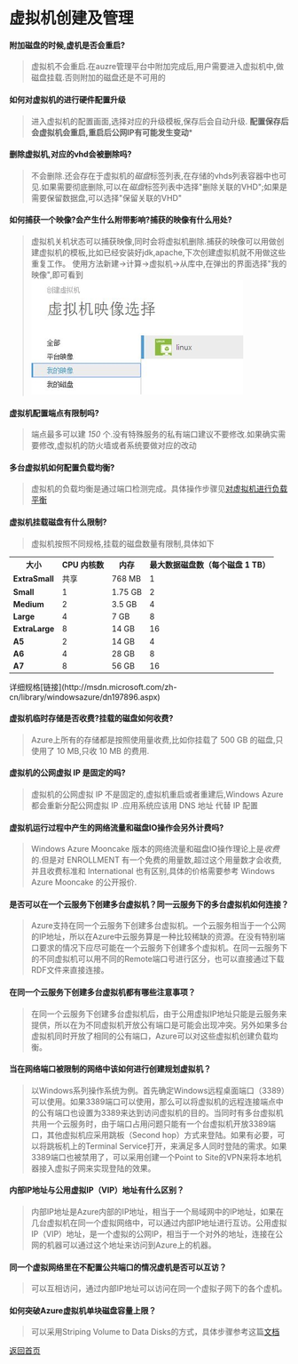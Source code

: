 # 虚拟机创建及管理

#### 附加磁盘的时候,虚机是否会重启?
>虚拟机不会重启.在auzre管理平台中附加完成后,用户需要进入虚拟机中,做磁盘挂载.否则附加的磁盘还是不可用的

#### 如何对虚拟机的进行硬件配置升级
>进入虚拟机的配置画面,选择对应的升级模板,保存后会自动升级.
**配置保存后会虚拟机会重启,重启后公网IP有可能发生变动***

#### 删除虚拟机,对应的vhd会被删除吗?
>不会删除.还会存在于虚拟机的*磁盘*标签列表,在存储的vhds列表容器中也可见.如果需要彻底删除,可以在*磁盘*标签列表中选择"删除关联的VHD";如果是需要保留数据盘,可以选择"保留关联的VHD"

#### 如何捕获一个映像?会产生什么附带影响?捕获的映像有什么用处?
>虚拟机关机状态可以捕获映像,同时会将虚拟机删除.捕获的映像可以用做创建虚拟机的模板,比如已经安装好jdk,apache,下次创建虚拟机就不用做这些重复工作。
使用方法新建->计算->虚拟机->从库中,在弹出的界面选择"我的映像",即可看到
![](/images/vm-1.01.jpg)

#### 虚拟机配置端点有限制吗?
>端点最多可以建 *150* 个.没有特殊服务的私有端口建议不要修改.如果确实需要修改,虚拟机的防火墙或者系统要做对应的改动

#### 多台虚拟机如何配置负载均衡?
>虚拟机的负载均衡是通过端口检测完成。具体操作步骤见[对虚拟机进行负载平衡](http://windowsazure.cn/zh-cn/manage/linux/common-tasks/how-to-load-balance-virtual-machines/)

#### 虚拟机挂载磁盘有什么限制?
>虚拟机按照不同规格,挂载的磁盘数量有限制,具体如下
<table>
 <tbody><tr>
 <th>大小</th><th>CPU 内核数</th><th>内存</th><th>最大数据磁盘数（每个磁盘 1 TB）</th></tr>
 <tr><td><strong>ExtraSmall</strong></td><td>共享</td><td>768 MB</td><td>1</td></tr>
 <tr><td><strong>Small</strong></td><td>1</td><td>1.75 GB</td><td>2</td></tr>
 <tr><td><strong>Medium</strong></td><td>2</td><td>3.5 GB</td><td>4</td></tr>
 <tr><td><strong>Large</strong></td><td>4</td><td>7 GB</td><td>8</td></tr>
 <tr><td><strong>ExtraLarge</strong></td><td>8</td><td>14 GB</td><td>16</td></tr>
 <tr><td><strong>A5</strong></td><td>2</td><td>14 GB</td><td>4</td></tr>
 <tr><td><strong>A6</strong></td><td>4</td><td>28 GB</td><td>8</td></tr>
 <tr><td><strong>A7</strong></td><td>8</td><td>56 GB</td><td>16</td></tr>
</tbody></table>
详细规格[链接](http://msdn.microsoft.com/zh-cn/library/windowsazure/dn197896.aspx)  

#### 虚拟机临时存储是否收费?挂载的磁盘如何收费?
>Azure上所有的存储都是按照使用量收费,比如你挂载了 500 GB 的磁盘,只使用了 10 MB,只收 10 MB 的费用.  

#### 虚拟机的公网虚拟 IP 是固定的吗?
>虚拟机的公网虚拟 IP 不是固定的,虚拟机重启或者重建后,Windows Azure都会重新分配公网虚拟 IP .应用系统应该用 DNS 地址 代替 IP 配置 

#### 虚拟机运行过程中产生的网络流量和磁盘IO操作会另外计费吗?
>Windows Azure Mooncake 版本的网络流量和磁盘IO操作理论上是*收费*的.但是对 ENROLLMENT 有一个免费的用量数,超过这个用量数才会收费,并且收费标准和 International 也有区别,具体的价格需要参考 Windows Azure Mooncake 的公开报价.

#### 是否可以在一个云服务下创建多台虚拟机？同一云服务下的多台虚拟机如何连接？
>Azure支持在同一个云服务下创建多台虚拟机。一个云服务相当于一个公网的IP地址，所以在Azure中云服务算是一种比较稀缺的资源。在没有特别端口要求的情况下应尽可能在一个云服务下创建多个虚拟机。在同一云服务下的不同虚拟机可以用不同的Remote端口号进行区分，也可以直接通过下载RDF文件来直接连接。

#### 在同一个云服务下创建多台虚拟机都有哪些注意事项？
>在同一个云服务下创建多台虚拟机后，由于公用虚拟IP地址只能是云服务来提供，所以在为不同虚拟机开放公有端口是可能会出现冲突。另外如果多台虚拟机同时开放了相同的公有端口，Azure可以对这些虚拟机创建负载均衡。

#### 当在网络端口被限制的网络中该如何进行创建规划虚拟机？
>以Windows系列操作系统为例。首先确定Windows远程桌面端口（3389）可以使用。如果3389端口可以使用，那么可以将虚拟机的远程连接端点中的公有端口也设置为3389来达到访问虚拟机的目的。当同时有多台虚拟机共用一个云服务时，由于端口占用问题只能有一个台虚拟机开放3389端口，其他虚拟机应采用跳板（Second hop）方式来登陆。如果有必要，可以将跳板机上的Terminal Service打开，来满足多人同时登陆的需求。如果3389端口也被禁用了，可以采用创建一个Point to Site的VPN来将本地机器接入虚拟子网来实现登陆的效果。

#### 内部IP地址与公用虚拟IP（VIP）地址有什么区别？
>内部IP地址是Azure内部的IP地址，相当于一个局域网中的IP地址，如果在几台虚拟机在同一个虚拟网络中，可以通过内部IP地址进行互访。公用虚拟IP（VIP）地址，是一个虚拟的公网IP，相当于一个对外的地址，连接在公网的机器可以通过这个地址来访问到Azure上的机器。

#### 同一个虚拟网络里在不配置公共端口的情况虚机是否可以互访？
>可以互相访问，通过内部IP地址可以访问在同一个虚拟子网下的各个虚机。

#### 如何突破Azure虚拟机单块磁盘容量上限？
>可以采用Striping Volume to Data Disks的方式，具体步骤参考这篇[文档](https://www.simple-talk.com/cloud/infrastructure-as-a-service/windows-azure-virtual-machine-a-look-at-windows-azure-iaas-offerings-(part-2)/)

[返回首页](</index.md>)



